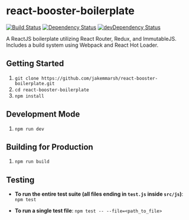 # react-booster-boilerplate

[![Build Status](https://travis-ci.org/jakemmarsh/react-booster-boilerplate.svg)](https://travis-ci.org/jakemmarsh/react-booster-boilerplate) [![Dependency Status](https://david-dm.org/jakemmarsh/react-booster-boilerplate.svg)](https://david-dm.org/jakemmarsh/react-booster-boilerplate) [![devDependency Status](https://david-dm.org/jakemmarsh/react-booster-boilerplate/dev-status.svg)](https://david-dm.org/jakemmarsh/react-booster-boilerplate#info=devDependencies)

A ReactJS boilerplate utilizing React Router, Redux, and ImmutableJS. Includes a build system using Webpack and React Hot Loader.

## Getting Started

1. `git clone https://github.com/jakemmarsh/react-booster-boilerplate.git`
2. `cd react-booster-boilerplate`
3. `npm install`

## Development Mode

1. `npm run dev`

## Building for Production

1. `npm run build`

## Testing

- **To run the entire test suite (all files ending in `test.js` inside `src/js`)**: `npm test`

- **To run a single test file**: `npm test -- --file=<path_to_file>`
